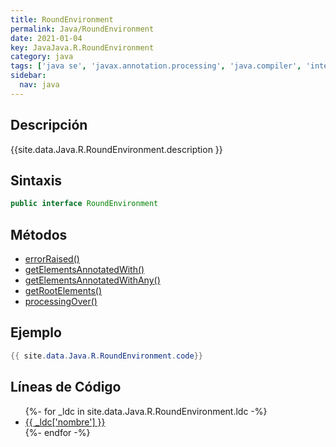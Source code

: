 ```yaml
---
title: RoundEnvironment
permalink: Java/RoundEnvironment
date: 2021-01-04
key: JavaJava.R.RoundEnvironment
category: java
tags: ['java se', 'javax.annotation.processing', 'java.compiler', 'interface java', 'Java 1.6']
sidebar: 
  nav: java
---
```


## Descripción
{{site.data.Java.R.RoundEnvironment.description }}

## Sintaxis
~~~java
public interface RoundEnvironment
~~~

## Métodos
* [errorRaised()](/Java/RoundEnvironment/errorRaised)
* [getElementsAnnotatedWith()](/Java/RoundEnvironment/getElementsAnnotatedWith)
* [getElementsAnnotatedWithAny()](/Java/RoundEnvironment/getElementsAnnotatedWithAny)
* [getRootElements()](/Java/RoundEnvironment/getRootElements)
* [processingOver()](/Java/RoundEnvironment/processingOver)

## Ejemplo
~~~java
{{ site.data.Java.R.RoundEnvironment.code}}
~~~

## Líneas de Código
<ul>
{%- for _ldc in site.data.Java.R.RoundEnvironment.ldc -%}
   <li>
       <a href="{{_ldc['url'] }}">{{ _ldc['nombre'] }}</a>
   </li>
{%- endfor -%}
</ul>
